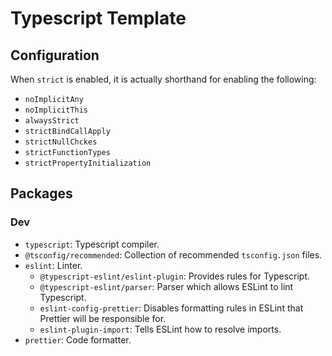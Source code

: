 # Typescript Template

## Configuration

When `strict` is enabled, it is actually shorthand for enabling the following:

- `noImplicitAny`
- `noImplicitThis`
- `alwaysStrict`
- `strictBindCallApply`
- `strictNullChckes`
- `strictFunctionTypes`
- `strictPropertyInitialization`

## Packages

### Dev

- `typescript`: Typescript compiler.
- `@tsconfig/recommended`: Collection of recommended `tsconfig.json` files.
- `eslint`: Linter.
  - `@typescript-eslint/eslint-plugin`: Provides rules for Typescript.
  - `@typescript-eslint/parser`: Parser which allows ESLint to lint Typescript.
  - `eslint-config-prettier`: Disables formatting rules in ESLint that Prettier will be responsible for.
  - `eslint-plugin-import`: Tells ESLint how to resolve imports.
- `prettier`: Code formatter.
